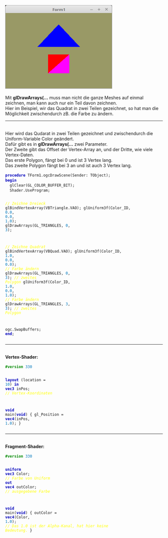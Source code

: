 <html>
<img src="image.png" alt="Selfhtml"><br><br>
Mit <b> glDrawArrays(...</b> muss man nicht die ganze Meshes auf einmal zeichnen, man kann auch nur ein Teil davon zeichnen.<br>
Hier im Beispiel, wir das Quadrat in zwei Teilen gezeichnet, so hat man die Möglichkeit zwischendurch zB. die Farbe zu ändern.<br>
<hr><br>
Hier wird das Qudarat in zwei Teilen gezeichnet und zwischendurch die Uniform-Variable Color geändert.<br>
Dafür gibt es in <b>glDrawArrays(...</b> zwei Parameter.<br>
Der Zweite gibt das Offset der Vertex-Array an, und der Dritte, wie viele Vertex-Daten.<br>
Das erste Polygon, fängt bei 0 und ist 3 Vertex lang.<br>
Das zweite Polygon fängt bei 3 an und ist auch 3 Vertex lang.<br>
<pre><code><b><font color="0000BB">procedure</font></b> TForm1.ogcDrawScene(Sender: TObject);
<b><font color="0000BB">begin</font></b>
  glClear(GL_COLOR_BUFFER_BIT);
  Shader.UseProgram;

  <i><font color="#FFFF00">// Zeichne Dreieck</font></i>
  glBindVertexArray(VBTriangle.VAO);
  glUniform3f(Color_ID, <font color="#0077BB">0</font>.<font color="#0077BB">0</font>, <font color="#0077BB">0</font>.<font color="#0077BB">0</font>, <font color="#0077BB">1</font>.<font color="#0077BB">0</font>);
  glDrawArrays(GL_TRIANGLES, <font color="#0077BB">0</font>, <font color="#0077BB">3</font>);

  <i><font color="#FFFF00">// Zeichne Quadrat</font></i>
  glBindVertexArray(VBQuad.VAO);
  glUniform3f(Color_ID, <font color="#0077BB">1</font>.<font color="#0077BB">0</font>, <font color="#0077BB">0</font>.<font color="#0077BB">0</font>, <font color="#0077BB">0</font>.<font color="#0077BB">0</font>);  <i><font color="#FFFF00">// Farbe ändern</font></i>
  glDrawArrays(GL_TRIANGLES, <font color="#0077BB">0</font>, <font color="#0077BB">3</font>);      <i><font color="#FFFF00">// zweites Polygon</font></i>
  glUniform3f(Color_ID, <font color="#0077BB">1</font>.<font color="#0077BB">0</font>, <font color="#0077BB">0</font>.<font color="#0077BB">0</font>, <font color="#0077BB">1</font>.<font color="#0077BB">0</font>);  <i><font color="#FFFF00">// Farbe ändern</font></i>
  glDrawArrays(GL_TRIANGLES, <font color="#0077BB">3</font>, <font color="#0077BB">3</font>);      <i><font color="#FFFF00">// zweites Polygon</font></i>

  ogc.SwapBuffers;
<b><font color="0000BB">end</font></b>;</pre></code>
<hr><br>
<b>Vertex-Shader:</b><br>
<pre><code><b><font color="#008800">#version</font></b> <font color="#0077BB">330</font>

<b><font color="0000BB">layout</font></b> (location = <font color="#0077BB">10</font>) <b><font color="0000BB">in</font></b> <b><font color="0000BB">vec3</font></b> inPos; <i><font color="#FFFF00">// Vertex-Koordinaten</font></i>
 
<b><font color="0000BB">void</font></b> main(<b><font color="0000BB">void</font></b>)
{
  gl_Position = <b><font color="0000BB">vec4</font></b>(inPos, <font color="#0077BB">1</font>.<font color="#0077BB">0</font>);
}
</pre></code>
<hr><br>
<b>Fragment-Shader:</b><br>
<pre><code><b><font color="#008800">#version</font></b> <font color="#0077BB">330</font>

<b><font color="0000BB">uniform</font></b> <b><font color="0000BB">vec3</font></b> Color;  <i><font color="#FFFF00">// Farbe von Uniform</font></i>
<b><font color="0000BB">out</font></b> <b><font color="0000BB">vec4</font></b> outColor;   <i><font color="#FFFF00">// ausgegebene Farbe</font></i>

<b><font color="0000BB">void</font></b> main(<b><font color="0000BB">void</font></b>)
{
  outColor = <b><font color="0000BB">vec4</font></b>(Color, <font color="#0077BB">1</font>.<font color="#0077BB">0</font>); <i><font color="#FFFF00">// Das 1.0 ist der Alpha-Kanal, hat hier keine Bedeutung.</font></i>
}
</pre></code>

</html>
